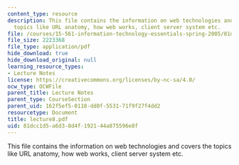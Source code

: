 ```yaml
---
content_type: resource
description: This file contains the information on web technologies and covers the
  topics like URL anatomy, how web works, client server system etc.
file: /courses/15-561-information-technology-essentials-spring-2005/81dcc1d5a6d38d4f192144a875596e8f_lecture8.pdf
file_size: 2223368
file_type: application/pdf
hide_download: true
hide_download_original: null
learning_resource_types:
- Lecture Notes
license: https://creativecommons.org/licenses/by-nc-sa/4.0/
ocw_type: OCWFile
parent_title: Lecture Notes
parent_type: CourseSection
parent_uid: 162f5ef5-0118-dd0f-5531-71f9f27f4dd2
resourcetype: Document
title: lecture8.pdf
uid: 81dcc1d5-a6d3-8d4f-1921-44a875596e8f
---
```

This file contains the information on web technologies and covers the topics like URL anatomy, how web works, client server system etc.